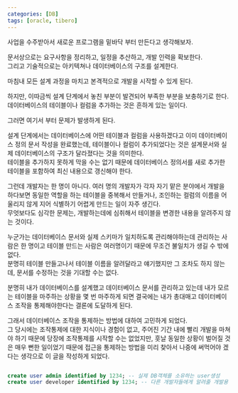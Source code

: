 ```yaml
---
categories: [DB]
tags: [oracle, tibero]
---
```


사업을 수주받아서 새로운 프로그램을 밑바닥 부터 만든다고 생각해보자.  

문서상으로는 요구사항을 정리하고, 일정을 추산하고, 개발 인력을 확보한다.  
그리고 기술적으로는 아키텍쳐나 데이터베이스의 구조를 설계한다.

마침내 모든 설계 과정을 마치고 본격적으로 개발을 시작할 수 있게 된다.

하지만, 이따금씩 설계 단계에서 놓친 부분이 발견되어 부족한 부분을 보충하기로 한다.  
데이터베이스의 테이블이나 컬럼을 추가하는 것은 흔하게 있는 일이다.

그러면 여기서 부터 문제가 발생하게 된다.

설계 단계에서는 데이터베이스에 어떤 테이블과 컬럼을 사용하겠다고 이미 데이터베이스 정의 문서 작성을 완료했는데, 테이블이나 컬럼이 추가되었다는 것은 설계문서와 실제 데이터베이스의 구조가 달라졌다는 것을 의미한다.  
테이블을 추가하지 못하게 막을 수는 없기 때문에 데이터베이스 정의서를 새로 추가한 테이블을 포함하여 최신 내용으로 갱신해야 한다.

그런데 개발자는 한 명이 아니다. 여러 명의 개발자가 각자 자기 맡은 분야에서 개발을 하다보면 동일한 역할을 하는 테이블을 중복해서 만들거나, 조인하는 컬럼의 이름을 어울리지 않게 지어 식별하기 어렵게 만드는 일이 자주 생긴다.  
무엇보다도 심각한 문제는, 개발하는데에 심취해서 테이블을 변경한 내용을 알려주지 않는 것이다.

누군가는 데이터베이스 문서와 실제 스키마가 일치하도록 관리해야하는데 관리하는 사람은 한 명이고 테이블 만드는 사람은 여러명이기 때문에 무조건 불일치가 생길 수 밖에 없다.  
분명히 테이블 만들고나서 테이블 이름을 알려달라고 얘기했지만 그 조차도 하지 않는데, 문서를 수정하는 것을 기대할 수는 없다.

분명히 내가 데이터베이스를 설계했고 데이터베이스 문서를 관리하고 있는데 내가 모르는 테이블을 마주하는 상황을 몇 번 마주하게 되면 결국에는 내가 총대매고 데이터베이스 조작을 통제해야한다는 결론에 도달하게 된다.

그래서 데이터베이스 조작을 통제하는 방법에 대하여 고민하게 되었다.  
그 당시에는 조작통제에 대한 지식이나 경험이 없고, 주어진 기간 내에 빨리 개발을 마쳐야 하기 때문에 당장에 조작통제를 시작할 수는 없었지만, 훗날 동일한 상황이 벌어질 것은 매우 뻔한 일이었기 때문에 접근을 통제하는 방법을 미리 찾아서 나중에 써먹어야 겠다는 생각으로 이 글을 작성하게 되었다.

```sql

create user admin identified by 1234; -- 실제 DB객체를 소유하는 user생성
create user developer identified by 1234; -- 다른 개발자들에게 알려줄 개발용 user생성
```
